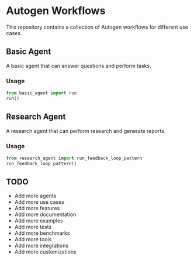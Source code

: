 # Autogen Workflows

This repository contains a collection of Autogen workflows for different use cases.

## Basic Agent

A basic agent that can answer questions and perform tasks.

### Usage

```python
from basic_agent import run
run()
```

## Research Agent

A research agent that can perform research and generate reports.

### Usage

```python
from research_agent import run_feedback_loop_pattern
run_feedback_loop_pattern()
```

## TODO

- Add more agents
- Add more use cases
- Add more features
- Add more documentation
- Add more examples
- Add more tests
- Add more benchmarks
- Add more tools
- Add more integrations
- Add more customizations
